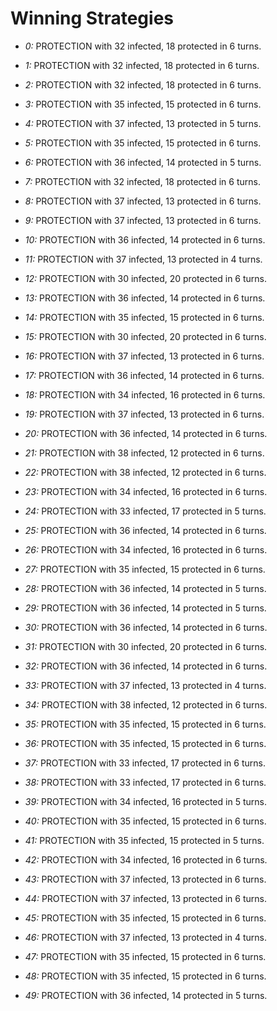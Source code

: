 # Winning Strategies

* _0:_ PROTECTION with 32 infected, 18 protected in 6 turns.


* _1:_ PROTECTION with 32 infected, 18 protected in 6 turns.


* _2:_ PROTECTION with 32 infected, 18 protected in 6 turns.


* _3:_ PROTECTION with 35 infected, 15 protected in 6 turns.


* _4:_ PROTECTION with 37 infected, 13 protected in 5 turns.


* _5:_ PROTECTION with 35 infected, 15 protected in 6 turns.


* _6:_ PROTECTION with 36 infected, 14 protected in 5 turns.


* _7:_ PROTECTION with 32 infected, 18 protected in 6 turns.


* _8:_ PROTECTION with 37 infected, 13 protected in 6 turns.


* _9:_ PROTECTION with 37 infected, 13 protected in 6 turns.


* _10:_ PROTECTION with 36 infected, 14 protected in 6 turns.


* _11:_ PROTECTION with 37 infected, 13 protected in 4 turns.


* _12:_ PROTECTION with 30 infected, 20 protected in 6 turns.


* _13:_ PROTECTION with 36 infected, 14 protected in 6 turns.


* _14:_ PROTECTION with 35 infected, 15 protected in 6 turns.


* _15:_ PROTECTION with 30 infected, 20 protected in 6 turns.


* _16:_ PROTECTION with 37 infected, 13 protected in 6 turns.


* _17:_ PROTECTION with 36 infected, 14 protected in 6 turns.


* _18:_ PROTECTION with 34 infected, 16 protected in 6 turns.


* _19:_ PROTECTION with 37 infected, 13 protected in 6 turns.


* _20:_ PROTECTION with 36 infected, 14 protected in 6 turns.


* _21:_ PROTECTION with 38 infected, 12 protected in 6 turns.


* _22:_ PROTECTION with 38 infected, 12 protected in 6 turns.


* _23:_ PROTECTION with 34 infected, 16 protected in 6 turns.


* _24:_ PROTECTION with 33 infected, 17 protected in 5 turns.


* _25:_ PROTECTION with 36 infected, 14 protected in 6 turns.


* _26:_ PROTECTION with 34 infected, 16 protected in 6 turns.


* _27:_ PROTECTION with 35 infected, 15 protected in 6 turns.


* _28:_ PROTECTION with 36 infected, 14 protected in 5 turns.


* _29:_ PROTECTION with 36 infected, 14 protected in 5 turns.


* _30:_ PROTECTION with 36 infected, 14 protected in 6 turns.


* _31:_ PROTECTION with 30 infected, 20 protected in 6 turns.


* _32:_ PROTECTION with 36 infected, 14 protected in 6 turns.


* _33:_ PROTECTION with 37 infected, 13 protected in 4 turns.


* _34:_ PROTECTION with 38 infected, 12 protected in 6 turns.


* _35:_ PROTECTION with 35 infected, 15 protected in 6 turns.


* _36:_ PROTECTION with 35 infected, 15 protected in 6 turns.


* _37:_ PROTECTION with 33 infected, 17 protected in 6 turns.


* _38:_ PROTECTION with 33 infected, 17 protected in 6 turns.


* _39:_ PROTECTION with 34 infected, 16 protected in 5 turns.


* _40:_ PROTECTION with 35 infected, 15 protected in 6 turns.


* _41:_ PROTECTION with 35 infected, 15 protected in 5 turns.


* _42:_ PROTECTION with 34 infected, 16 protected in 6 turns.


* _43:_ PROTECTION with 37 infected, 13 protected in 6 turns.


* _44:_ PROTECTION with 37 infected, 13 protected in 6 turns.


* _45:_ PROTECTION with 35 infected, 15 protected in 6 turns.


* _46:_ PROTECTION with 37 infected, 13 protected in 4 turns.


* _47:_ PROTECTION with 35 infected, 15 protected in 6 turns.


* _48:_ PROTECTION with 35 infected, 15 protected in 6 turns.


* _49:_ PROTECTION with 36 infected, 14 protected in 5 turns.


